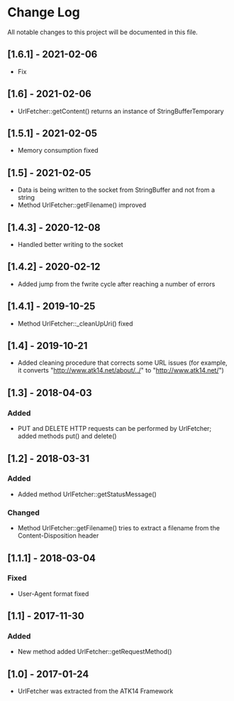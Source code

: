 Change Log
==========

All notable changes to this project will be documented in this file.

[1.6.1] - 2021-02-06
--------------------

- Fix

[1.6] - 2021-02-06
------------------

- UrlFetcher::getContent() returns an instance of StringBufferTemporary

[1.5.1] - 2021-02-05
--------------------

- Memory consumption fixed

[1.5] - 2021-02-05
------------------

- Data is being written to the socket from StringBuffer and not from a string
- Method UrlFetcher::getFilename() improved

[1.4.3] - 2020-12-08
--------------------

- Handled better writing to the socket

[1.4.2] - 2020-02-12
--------------------

- Added jump from the fwrite cycle after reaching a number of errors

[1.4.1] - 2019-10-25
--------------------

- Method UrlFetcher::_cleanUpUri() fixed

[1.4] - 2019-10-21
------------------

- Added cleaning procedure that corrects some URL issues (for example, it converts "http://www.atk14.net/about/../" to "http://www.atk14.net/")

[1.3] - 2018-04-03
------------------

### Added
- PUT and DELETE HTTP requests can be performed by UrlFetcher; added methods put() and delete()

[1.2] - 2018-03-31
------------------

### Added
- Added method UrlFetcher::getStatusMessage()

### Changed
- Method UrlFetcher::getFilename() tries to extract a filename from the Content-Disposition header

[1.1.1] - 2018-03-04
--------------------

### Fixed
- User-Agent format fixed

[1.1] - 2017-11-30
------------------

### Added
- New method added UrlFetcher::getRequestMethod()

[1.0] - 2017-01-24
------------------

- UrlFetcher was extracted from the ATK14 Framework

